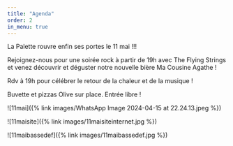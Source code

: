 ```yaml
---
title: "Agenda"
order: 2
in_menu: true
---
```

La Palette rouvre enfin ses portes le 11 mai !!!

Rejoignez-nous pour une soirée rock à partir de 19h avec The Flying Strings et venez découvrir et déguster notre nouvelle bière Ma Cousine Agathe !  

Rdv à 19h pour célébrer le retour de la chaleur et de la musique ! 

Buvette et pizzas Olive sur place. 
Entrée libre !

![11mai]({% link images/WhatsApp Image 2024-04-15 at 22.24.13.jpeg %}) 

![11maisite]({% link images/11maisiteinternet.jpg %})




![11maibassedef]({% link images/11maibassedef.jpg %}) 